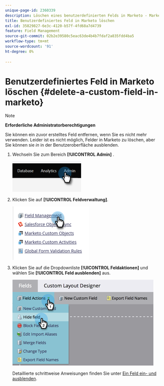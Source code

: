 ```yaml
---
unique-page-id: 2360339
description: Löschen eines benutzerdefinierten Felds in Marketo - Marketo Docs - Produktdokumentation
title: Benutzerdefiniertes Feld in Marketo löschen
exl-id: 35829827-6e3c-4120-b57f-4fd68a7d4739
feature: Field Management
source-git-commit: 02b2e39580c5eac63de4b4b7fdaf2a835fdd4ba5
workflow-type: tm+mt
source-wordcount: '91'
ht-degree: 0%

---
```


# Benutzerdefiniertes Feld in Marketo löschen {#delete-a-custom-field-in-marketo}

>[!NOTE]
>
>**Erforderliche Administratorberechtigungen**

Sie können ein zuvor erstelltes Feld entfernen, wenn Sie es nicht mehr verwenden. Leider ist es nicht möglich, Felder in Marketo zu löschen, aber Sie können sie _in_ in der Benutzeroberfläche ausblenden.

1. Wechseln Sie zum Bereich **[!UICONTROL Admin]** .

   ![](assets/delete-a-custom-field-in-marketo-1.png)

1. Klicken Sie auf **[!UICONTROL Feldverwaltung]**.

   ![](assets/delete-a-custom-field-in-marketo-2.png)

1. Klicken Sie auf die Dropdownliste **[!UICONTROL Feldaktionen]** und wählen Sie **[!UICONTROL Feld ausblenden]** aus.

   ![](assets/delete-a-custom-field-in-marketo-3.png)

   Detaillierte schrittweise Anweisungen finden Sie unter [Ein Feld ein- und ausblenden](/help/marketo/product-docs/administration/field-management/hide-and-unhide-a-field.md).
